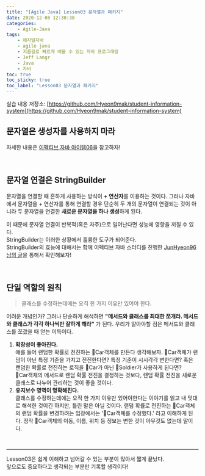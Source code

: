 ```yaml
---
title: "[Agile Java] Lesson03 문자열과 패키지"
date: 2020-12-08 12:30:38
categories:
    - Agile-Java
tags:
    - 애자일자바
    - agile java
    - 지름길로 빠르게 배울 수 있는 자바 프로그래밍
    - Jeff Langr
    - Java
    - 자바
toc: true
toc_sticky: true
toc_label: "Lesson03 문자열과 패키지"
---
```


실습 내용 저장소: [https://github.com/Hyeon9mak/student-information-system](https://github.com/Hyeon9mak/student-information-system)

## 문자열은 생성자를 사용하지 마라
자세한 내용은 [이펙티브 자바 아이템06](https://hyeon9mak.github.io/effective-java/Effective-Java-item06/)을 참고하자!

<br>

## 문자열 연결은 StringBuilder
문자열을 연결할 때 흔하게 사용하는 방식이 **+ 연산자**를 이용하는 것이다. 
그러나 자바에서 문자열을 + 연산자를 통해 연결할 경우 단순히 두 개의 문자열이 연결되는 것이 아니라 
두 문자열을 연결한 **새로운 문자열을 하나 생성**하게 된다.  
  
이 때문에 문자열 연결이 반복적(혹은 자주)으로 일어난다면 성능에 영향을 끼칠 수 있다.  
StringBuilder는 이러한 상황에서 훌륭한 도구가 되어준다.  
StringBuilder의 효능에 대해서는 함께 이펙티브 자바 스터디를 진행한 
[JunHyeon96 님의 글](https://github.com/JunHyeok96/effective-java/blob/master/9.%20%EC%9D%BC%EB%B0%98%EC%A0%81%EC%9D%B8%20%ED%94%84%EB%A1%9C%EA%B7%B8%EB%9E%98%EB%B0%8D%20%EC%9B%90%EC%B9%99/63.%20%EB%AC%B8%EC%9E%90%EC%97%B4%20%EC%97%B0%EA%B2%B0%EC%9D%80%20%EB%8A%90%EB%A6%AC%EB%8B%88%20%EC%A3%BC%EC%9D%98%ED%95%98%EB%9D%BC.md)을 통해서 확인해보자!

<br>

## 단일 역할의 원칙
> 클래스를 수정하는데에는 오직 한 가지 이유만 있어야 한다.

어려운 개념인가? 그러나 단순하게 해석하면 **"메서드와 클래스를 최대한 쪼개라. 메서드와 클래스가 각각 하나씩만 잘하게 해라"** 가 된다. 우리가 알아야할 점은 메서드와 클래스를 쪼갰을 때 얻는 이득이다.

1. **확장성이 좋아진다.**  
얘를 들어 랜덤한 확률로 전진하는 🚗Car객체를 만든다 생각해보자. 🚗Car객체가 랜덤이 아닌 특정 기준을 가지고 전진한다면? 
특정 기준이 시시각각 변한다면? 혹은 랜덤한 확률로 전진하는 로직을 🚗Car가 아닌 💂Soldier가 사용하게 된다면?  
🚗Car객체의 메서드로 랜덤 확률 전진을 결정하는 것보다, 랜덤 확률 전진을 새로운 클래스로 나누어 관리하는 것이 좋을 것이다.
2. **유지보수 영역이 명확해진다.**  
클래스를 수정하는데에는 오직 한 가지 이유만 있어야한다는 이야기를 읽고 내 멋대로 해석한 것이긴 하지만, 틀린 말은 아닐 것이다. 랜덤 확률로 전진하는 🚗Car객체의 랜덤 확률을 변경하려는 입장에서는 '🚗Car객체를 수정했다.' 라고 이해하게 된다. 정작 🚗Car객체의 이동, 이름, 위치 등 정보는 변한 것이 아무것도 없는데 말이다.

<br>

---

Lesson03은 쉽게 이해하고 넘어갈 수 있는 부분이 많아서 짧게 끝났다.  
앞으로도 중요하다고 생각되는 부분만 기록할 생각이다!